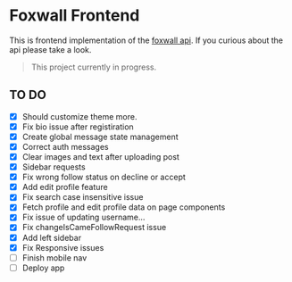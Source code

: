 # Foxwall Frontend

This is frontend implementation of the [foxwall api](https://github.com/umtdemr/foxwall). If you curious about the api please take a look.

> This project currently in progress.

## TO DO

- [x] Should customize theme more.
- [x] Fix bio issue after registiration
- [x] Create global message state management
- [x] Correct auth messages
- [x] Clear images and text after uploading post
- [x] Sidebar requests
- [x] Fix wrong follow status on decline or accept
- [x] Add edit profile feature
- [x] Fix search case insensitive issue
- [x] Fetch profile and edit profile data on page components
- [x] Fix issue of updating username...
- [x] Fix changeIsCameFollowRequest issue 
- [x] Add left sidebar
- [x] Fix Responsive issues 
- [ ] Finish mobile nav
- [ ] Deploy app
